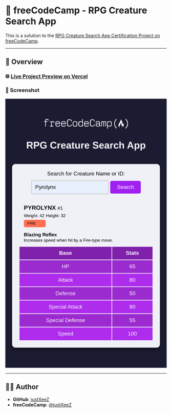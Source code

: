 # 🐉 freeCodeCamp - RPG Creature Search App

This is a solution to the [RPG Creature Search App Certification Project on freeCodeCamp](https://www.freecodecamp.org/learn/javascript-algorithms-and-data-structures-v8/build-an-rpg-creature-search-app-project/build-an-rpg-creature-search-app).

---

## 🚀 Overview

### 🌐 [Live Project Preview on Vercel](https://xeezfcc-rpgcreaturesearchapp.vercel.app/)

### 📸 Screenshot

<img src="design/preview.png" width="600px"/>

---

## 👨‍💻 Author

- **GitHub**: [justXeeZ](https://github.com/justXeeZ)
- **freeCodeCamp**: [@justXeeZ](https://www.freecodecamp.org/justXeeZ)

